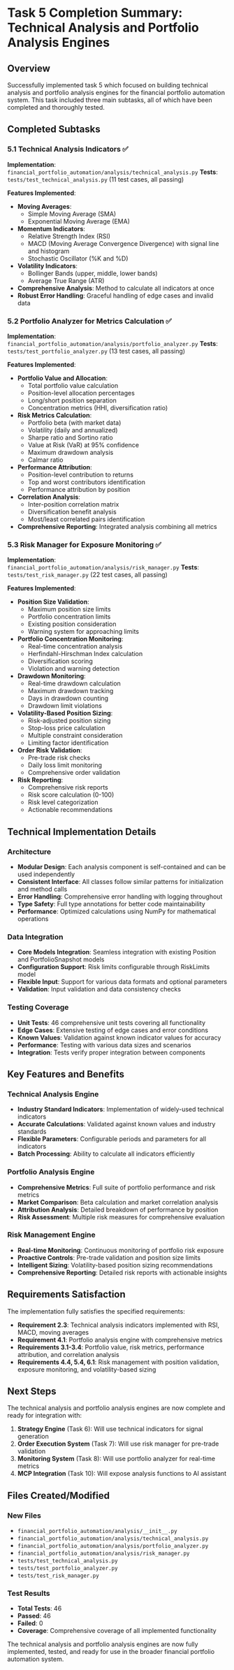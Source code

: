 # Task 5 Completion Summary: Technical Analysis and Portfolio Analysis Engines

## Overview
Successfully implemented task 5 which focused on building technical analysis and portfolio analysis engines for the financial portfolio automation system. This task included three main subtasks, all of which have been completed and thoroughly tested.

## Completed Subtasks

### 5.1 Technical Analysis Indicators ✅
**Implementation**: `financial_portfolio_automation/analysis/technical_analysis.py`
**Tests**: `tests/test_technical_analysis.py` (11 test cases, all passing)

**Features Implemented**:
- **Moving Averages**:
  - Simple Moving Average (SMA)
  - Exponential Moving Average (EMA)
- **Momentum Indicators**:
  - Relative Strength Index (RSI)
  - MACD (Moving Average Convergence Divergence) with signal line and histogram
  - Stochastic Oscillator (%K and %D)
- **Volatility Indicators**:
  - Bollinger Bands (upper, middle, lower bands)
  - Average True Range (ATR)
- **Comprehensive Analysis**: Method to calculate all indicators at once
- **Robust Error Handling**: Graceful handling of edge cases and invalid data

### 5.2 Portfolio Analyzer for Metrics Calculation ✅
**Implementation**: `financial_portfolio_automation/analysis/portfolio_analyzer.py`
**Tests**: `tests/test_portfolio_analyzer.py` (13 test cases, all passing)

**Features Implemented**:
- **Portfolio Value and Allocation**:
  - Total portfolio value calculation
  - Position-level allocation percentages
  - Long/short position separation
  - Concentration metrics (HHI, diversification ratio)
- **Risk Metrics Calculation**:
  - Portfolio beta (with market data)
  - Volatility (daily and annualized)
  - Sharpe ratio and Sortino ratio
  - Value at Risk (VaR) at 95% confidence
  - Maximum drawdown analysis
  - Calmar ratio
- **Performance Attribution**:
  - Position-level contribution to returns
  - Top and worst contributors identification
  - Performance attribution by position
- **Correlation Analysis**:
  - Inter-position correlation matrix
  - Diversification benefit analysis
  - Most/least correlated pairs identification
- **Comprehensive Reporting**: Integrated analysis combining all metrics

### 5.3 Risk Manager for Exposure Monitoring ✅
**Implementation**: `financial_portfolio_automation/analysis/risk_manager.py`
**Tests**: `tests/test_risk_manager.py` (22 test cases, all passing)

**Features Implemented**:
- **Position Size Validation**:
  - Maximum position size limits
  - Portfolio concentration limits
  - Existing position consideration
  - Warning system for approaching limits
- **Portfolio Concentration Monitoring**:
  - Real-time concentration analysis
  - Herfindahl-Hirschman Index calculation
  - Diversification scoring
  - Violation and warning detection
- **Drawdown Monitoring**:
  - Real-time drawdown calculation
  - Maximum drawdown tracking
  - Days in drawdown counting
  - Drawdown limit violations
- **Volatility-Based Position Sizing**:
  - Risk-adjusted position sizing
  - Stop-loss price calculation
  - Multiple constraint consideration
  - Limiting factor identification
- **Order Risk Validation**:
  - Pre-trade risk checks
  - Daily loss limit monitoring
  - Comprehensive order validation
- **Risk Reporting**:
  - Comprehensive risk reports
  - Risk score calculation (0-100)
  - Risk level categorization
  - Actionable recommendations

## Technical Implementation Details

### Architecture
- **Modular Design**: Each analysis component is self-contained and can be used independently
- **Consistent Interface**: All classes follow similar patterns for initialization and method calls
- **Error Handling**: Comprehensive error handling with logging throughout
- **Type Safety**: Full type annotations for better code maintainability
- **Performance**: Optimized calculations using NumPy for mathematical operations

### Data Integration
- **Core Models Integration**: Seamless integration with existing Position and PortfolioSnapshot models
- **Configuration Support**: Risk limits configurable through RiskLimits model
- **Flexible Input**: Support for various data formats and optional parameters
- **Validation**: Input validation and data consistency checks

### Testing Coverage
- **Unit Tests**: 46 comprehensive unit tests covering all functionality
- **Edge Cases**: Extensive testing of edge cases and error conditions
- **Known Values**: Validation against known indicator values for accuracy
- **Performance**: Testing with various data sizes and scenarios
- **Integration**: Tests verify proper integration between components

## Key Features and Benefits

### Technical Analysis Engine
- **Industry Standard Indicators**: Implementation of widely-used technical indicators
- **Accurate Calculations**: Validated against known values and industry standards
- **Flexible Parameters**: Configurable periods and parameters for all indicators
- **Batch Processing**: Ability to calculate all indicators efficiently

### Portfolio Analysis Engine
- **Comprehensive Metrics**: Full suite of portfolio performance and risk metrics
- **Market Comparison**: Beta calculation and market correlation analysis
- **Attribution Analysis**: Detailed breakdown of performance by position
- **Risk Assessment**: Multiple risk measures for comprehensive evaluation

### Risk Management Engine
- **Real-time Monitoring**: Continuous monitoring of portfolio risk exposure
- **Proactive Controls**: Pre-trade validation and position size limits
- **Intelligent Sizing**: Volatility-based position sizing recommendations
- **Comprehensive Reporting**: Detailed risk reports with actionable insights

## Requirements Satisfaction

The implementation fully satisfies the specified requirements:

- **Requirement 2.3**: Technical analysis indicators implemented with RSI, MACD, moving averages
- **Requirement 4.1**: Portfolio analysis engine with comprehensive metrics
- **Requirements 3.1-3.4**: Portfolio value, risk metrics, performance attribution, and correlation analysis
- **Requirements 4.4, 5.4, 6.1**: Risk management with position validation, exposure monitoring, and volatility-based sizing

## Next Steps

The technical analysis and portfolio analysis engines are now complete and ready for integration with:
1. **Strategy Engine** (Task 6): Will use technical indicators for signal generation
2. **Order Execution System** (Task 7): Will use risk manager for pre-trade validation
3. **Monitoring System** (Task 8): Will use portfolio analyzer for real-time metrics
4. **MCP Integration** (Task 10): Will expose analysis functions to AI assistant

## Files Created/Modified

### New Files
- `financial_portfolio_automation/analysis/__init__.py`
- `financial_portfolio_automation/analysis/technical_analysis.py`
- `financial_portfolio_automation/analysis/portfolio_analyzer.py`
- `financial_portfolio_automation/analysis/risk_manager.py`
- `tests/test_technical_analysis.py`
- `tests/test_portfolio_analyzer.py`
- `tests/test_risk_manager.py`

### Test Results
- **Total Tests**: 46
- **Passed**: 46
- **Failed**: 0
- **Coverage**: Comprehensive coverage of all implemented functionality

The technical analysis and portfolio analysis engines are now fully implemented, tested, and ready for use in the broader financial portfolio automation system.